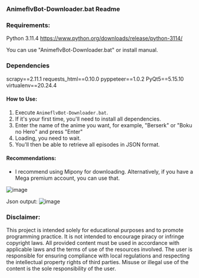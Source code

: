 ### AnimeflvBot-Downloader.bat Readme

### Requirements:

Python 3.11.4
https://www.python.org/downloads/release/python-3114/

You can use "AnimeflvBot-Downloader.bat" or install manual.

### Dependencies
scrapy==2.11.1
requests_html==0.10.0
pyppeteer==1.0.2
PyQt5==5.15.10
virtualenv==20.24.4


#### How to Use: 

1. Execute `AnimeflvBot-Downloader.bat`.
2. If it's your first time, you'll need to install all dependencies.
3. Enter the name of the anime you want, for example, "Berserk" or "Boku no Hero" and press "Enter"
4. Loading, you need to wait.
5. You'll then be able to retrieve all episodes in JSON format.

#### Recommendations:

- I recommend using Mipony for downloading. Alternatively, if you have a Mega premium account, you can use that.

![image](https://github.com/serranogallegogerardo/AnimeflvBot-Downloader/assets/98660245/60548ed8-840b-4122-b3f5-db2417f68c32)

Json output:
![image](https://github.com/serranogallegogerardo/AnimeflvBot-Downloader/assets/98660245/6c6b042d-a88f-499b-a186-72a4ab9edc3d)

### Disclaimer: 
This project is intended solely for educational purposes and to promote programming practice. It is not intended to encourage piracy or infringe copyright laws. All provided content must be used in accordance with applicable laws and the terms of use of the resources involved. The user is responsible for ensuring compliance with local regulations and respecting the intellectual property rights of third parties. Misuse or illegal use of the content is the sole responsibility of the user.
